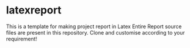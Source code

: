 # latexreport
This is a template for making project report in Latex
Entire Report source files are present in this repository. Clone and customise according to your requirement!
